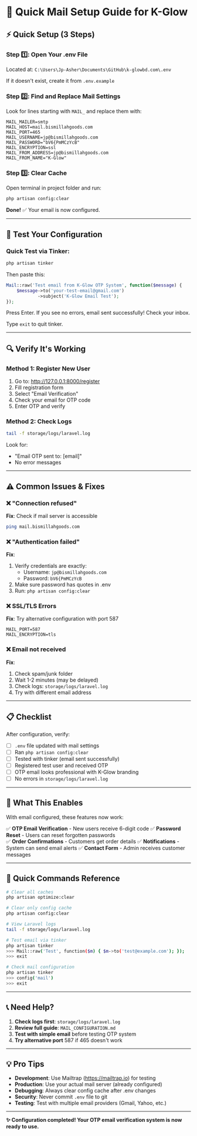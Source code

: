 # 📧 Quick Mail Setup Guide for K-Glow

## ⚡ Quick Setup (3 Steps)

### Step 1️⃣: Open Your .env File

Located at: `C:\Users\Jp-Asher\Documents\GitHub\k-glowbd.com\.env`

If it doesn't exist, create it from `.env.example`

### Step 2️⃣: Find and Replace Mail Settings

Look for lines starting with `MAIL_` and replace them with:

```env
MAIL_MAILER=smtp
MAIL_HOST=mail.bismillahgoods.com
MAIL_PORT=465
MAIL_USERNAME=jp@bismillahgoods.com
MAIL_PASSWORD="bV6{PmMCzYcB"
MAIL_ENCRYPTION=ssl
MAIL_FROM_ADDRESS=jp@bismillahgoods.com
MAIL_FROM_NAME="K-Glow"
```

### Step 3️⃣: Clear Cache

Open terminal in project folder and run:

```bash
php artisan config:clear
```

**Done!** ✅ Your email is now configured.

---

## 🧪 Test Your Configuration

### Quick Test via Tinker:

```bash
php artisan tinker
```

Then paste this:

```php
Mail::raw('Test email from K-Glow OTP System', function($message) {
    $message->to('your-test-email@gmail.com')
            ->subject('K-Glow Email Test');
});
```

Press Enter. If you see no errors, email sent successfully! Check your inbox.

Type `exit` to quit tinker.

---

## 🔍 Verify It's Working

### Method 1: Register New User

1. Go to: http://127.0.0.1:8000/register
2. Fill registration form
3. Select "Email Verification"
4. Check your email for OTP code
5. Enter OTP and verify

### Method 2: Check Logs

```bash
tail -f storage/logs/laravel.log
```

Look for:

-   "Email OTP sent to: [email]"
-   No error messages

---

## ⚠️ Common Issues & Fixes

### ❌ "Connection refused"

**Fix**: Check if mail server is accessible

```bash
ping mail.bismillahgoods.com
```

### ❌ "Authentication failed"

**Fix**:

1. Verify credentials are exactly:
    - Username: `jp@bismillahgoods.com`
    - Password: `bV6{PmMCzYcB`
2. Make sure password has quotes in .env
3. Run: `php artisan config:clear`

### ❌ SSL/TLS Errors

**Fix**: Try alternative configuration with port 587

```env
MAIL_PORT=587
MAIL_ENCRYPTION=tls
```

### ❌ Email not received

**Fix**:

1. Check spam/junk folder
2. Wait 1-2 minutes (may be delayed)
3. Check logs: `storage/logs/laravel.log`
4. Try with different email address

---

## 📋 Checklist

After configuration, verify:

-   [ ] `.env` file updated with mail settings
-   [ ] Ran `php artisan config:clear`
-   [ ] Tested with tinker (email sent successfully)
-   [ ] Registered test user and received OTP
-   [ ] OTP email looks professional with K-Glow branding
-   [ ] No errors in `storage/logs/laravel.log`

---

## 🎯 What This Enables

With email configured, these features now work:

✅ **OTP Email Verification** - New users receive 6-digit code
✅ **Password Reset** - Users can reset forgotten passwords  
✅ **Order Confirmations** - Customers get order details
✅ **Notifications** - System can send email alerts
✅ **Contact Form** - Admin receives customer messages

---

## 🚀 Quick Commands Reference

```bash
# Clear all caches
php artisan optimize:clear

# Clear only config cache
php artisan config:clear

# View Laravel logs
tail -f storage/logs/laravel.log

# Test email via tinker
php artisan tinker
>>> Mail::raw('Test', function($m) { $m->to('test@example.com'); });
>>> exit

# Check mail configuration
php artisan tinker
>>> config('mail')
>>> exit
```

---

## 📞 Need Help?

1. **Check logs first**: `storage/logs/laravel.log`
2. **Review full guide**: `MAIL_CONFIGURATION.md`
3. **Test with simple email** before testing OTP system
4. **Try alternative port** 587 if 465 doesn't work

---

## 💡 Pro Tips

-   **Development**: Use Mailtrap (https://mailtrap.io) for testing
-   **Production**: Use your actual mail server (already configured)
-   **Debugging**: Always clear config cache after .env changes
-   **Security**: Never commit `.env` file to git
-   **Testing**: Test with multiple email providers (Gmail, Yahoo, etc.)

---

**✨ Configuration completed! Your OTP email verification system is now ready to use.**


